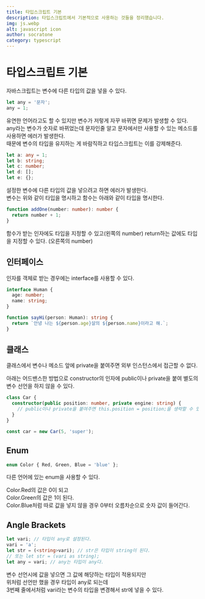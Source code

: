 ```yaml
---
title: 타입스크립트 기본
description: 타입스크립트에서 기본적으로 사용하는 것들을 정리했습니다.
img: js.webp
alt: javascript icon
author: socratone
category: typescript
---
```


# 타입스크립트 기본

자바스크립트는 변수에 다른 타입의 값을 넣을 수 있다.

```ts
let any = '문자';
any = 1;
```

유연한 언어라고도 할 수 있지만 변수가 저렇게 자꾸 바뀌면 문제가 발생할 수 있다.\
any라는 변수가 숫자로 바뀌었는데 문자인줄 알고 문자에서만 사용할 수 있는 메소드를 사용하면 에러가 발생한다.\
때문에 변수의 타입을 유지하는 게 바람직하고 타입스크립트는 이를 강제해준다.

```ts
let a: any = 1;
let b: string;
let c: number;
let d: [];
let e: {};
```

설정한 변수에 다른 타입의 값을 넣으려고 하면 에러가 발생한다.\
변수는 위와 같이 타입을 명시하고 함수는 아래와 같이 타입을 명시한다.

```ts
function addOne(number: number): number {
  return number + 1;
}
```

함수가 받는 인자에도 타입을 지정할 수 있고(왼쪽의 number) return하는 값에도 타입을 지정할 수 있다. (오른쪽의 number)

## 인터페이스

인자를 객체로 받는 경우에는 interface를 사용할 수 있다.

```ts
interface Human {
  age: number;
  name: string;
}

function sayHi(person: Human): string {
  return `안녕 나는 ${person.age}살의 ${person.name}이라고 해.`;
}
```

## 클래스

클래스에서 변수나 메소드 앞에 private을 붙여주면 외부 인스턴스에서 접근할 수 없다.

아래는 어드밴스한 방법으로 constructor의 인자에 public이나 private을 붙여 별도의 변수 선언을 하지 않을 수 있다.

```ts
class Car {
  constructor(public position: number, private engine: string) {
    // public이나 private을 붙여주면 this.position = position;을 생략할 수 있다.
  }
}

const car = new Car(5, 'super');
``` 

## Enum

```ts
enum Color { Red, Green, Blue = 'blue' };
```

다른 언어에 있는 enum을 사용할 수 있다.

Color.Red의 값은 0이 되고\
Color.Green의 값은 1이 된다.\
Color.Blue처럼 따로 값을 넣지 않을 경우 0부터 오름차순으로 숫자 값이 들어간다.

## Angle Brackets

```ts
let vari; // 타입이 any로 설정된다.
vari = 'a';
let str = (<string>vari); // str은 타입이 string이 된다.
// 또는 let str = (vari as string);
let any = vari; // any는 타입이 any다.
```

변수 선언시에 값을 넣으면 그 값에 해당하는 타입이 적용되지만\
위처럼 선언만 했을 경우 타입이 any로 되는데\
3번째 줄에서처럼 vari라는 변수의 타입을 변경해서 str에 넣을 수 있다.
